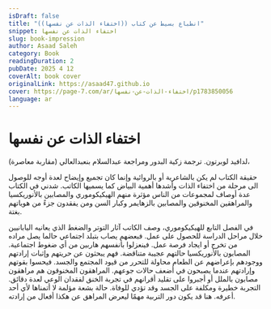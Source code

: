 ```yaml
---
isDraft: false
title: "انطباع بسيط عن كتاب ((اختفاء الذات عن نفسها))"
snippet: اختفاء الذات عن نفسها
slug: book-impression
author: Asaad Saleh
category: Book
readingDuration: 2
pubDate: 2025 4 12
coverAlt: book cover
originalLink: https://asaad47.github.io
cover: https://page-7.com/ar/اختفاء-الذات-عن-نفسها/p1783850056
language: ar
---
```


# اختفاء الذات عن نفسها
(مقاربة معاصرة) لدافيد لوبرتون. ترجمة زكية البدور ومراجعة عبدالسلام بنعبدالعالي،

حقيقة الكتاب لم يكن بالشاعرية أو بالروائية وإنما كان تجميع وإيضاح لعدة أوجه للوصول الى مرحلة من اختفاء الذات وأشدها أهمية البياض كما يسميها الكاتب. شدني في الكتاب عدة أوصاف لمجموعات من الناس مؤثرة منهم الهيكيكوموري والمصابين بالأنوريكسيا والمراهقين المخنوقين والمصابين بالزهايمر وكبار السن ومن يفقدون جزءً من هوياتهم بغتة. 

في الفصل التابع للهيكيكوموري، وصف الكاتب آثار التوتر والضغط الذي يعانيه اليابانيين خلال مراحل الدراسة للحصول على عمل. فبعضهم يصاب بتبلد اجتماعي حالما يصل مراده من تخرج أو ايجاد فرصة عمل. فينعزلوا بأنفسهم هاربين من أي ضغوط اجتماعية. 
المصابون بالأنوريكسيا حالتهم عجيبة متناقضة. فهم يبحثون عن حريتهم وإثبات إرادتهم ووجودهم بإعراضهم عن الطعام محاولة للتحرر من قيود المجتمع والجسد. فيحسوا بقوتهم وإرادتهم عندما يصبحون في أضعف حالات جوعهم. 
المراهقون المخنوقون هم مراهقون مصابون بالملل أو أجبروا على تقليد أقرانهم في تجربة الخنق لفقدان الوعي لعدة دقائق. التجربة خطيرة ومكلفة على الجسد وقد تؤدي للوفاة. حالة بشعة مؤلمة لا أتمناها لأي أحد أعرفه. هنا قد يكون دور التربية مهمًا ليعرض المراهق عن هكذا أفعال من إرادته.